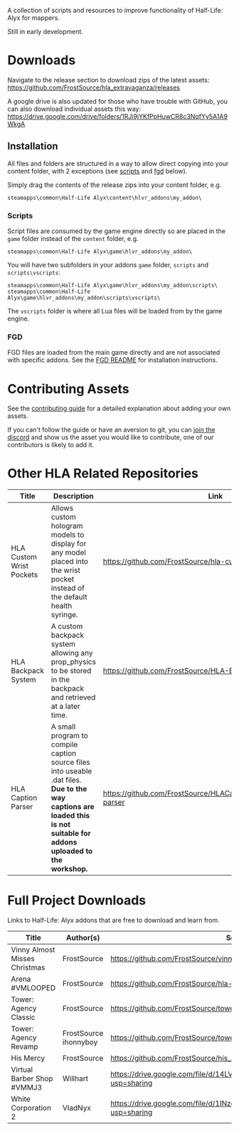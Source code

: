 A collection of scripts and resources to improve functionality of Half-Life: Alyx for mappers.

Still in early development.

# Downloads

Navigate to the release section to download zips of the latest assets: https://github.com/FrostSource/hla_extravaganza/releases

A google drive is also updated for those who have trouble with GitHub, you can also download individual assets this way: https://drive.google.com/drive/folders/1RJi9jYKfPpHuwCR8c3NqfYy5A1A9WkgA

## Installation

All files and folders are structured in a way to allow direct copying into your content folder, with 2 exceptions (see [scripts](#scripts) and [fgd](#fgd) below).

Simply drag the contents of the release zips into your content folder, e.g.

`steamapps\common\Half-Life Alyx\content\hlvr_addons\my_addon\`

### Scripts

Script files are consumed by the game engine directly so are placed in the `game` folder instead of the `content` folder, e.g.

`steamapps\common\Half-Life Alyx\game\hlvr_addons\my_addon\`

You will have two subfolders in your addons `game` folder, `scripts` and `scripts\vscripts`:

`steamapps\common\Half-Life Alyx\game\hlvr_addons\my_addon\scripts\`
`steamapps\common\Half-Life Alyx\game\hlvr_addons\my_addon\scripts\vscripts\`

The `vscripts` folder is where all Lua files will be loaded from by the game engine.

### FGD

FGD files are loaded from the main game directly and are not associated with specific addons. See the [FGD README](fgd/README.md) for installation instructions.

# Contributing Assets

See the [contributing guide](guides/contributing/README.md) for a detailed explanation about adding your own assets.

If you can't follow the guide or have an aversion to git, you can [join the discord](https://discord.gg/yTQhGeKxSK) and show us the asset you would like to contribute, one of our contributors is likely to add it.

# Other HLA Related Repositories

| Title | Description | Link |
| ----- | ----------- | ---- |
| HLA Custom Wrist Pockets | Allows custom hologram models to display for any model placed into the wrist pocket instead of the default health syringe. | https://github.com/FrostSource/hla-custom-wrist-pockets
| HLA Backpack System | A custom backpack system allowing any prop_physics to be stored in the backpack and retrieved at a later time. | https://github.com/FrostSource/HLA-Backpack-System
| HLA Caption Parser | A small program to compile caption source files into useable .dat files. **Due to the way captions are loaded this is not suitable for addons uploaded to the workshop.** | https://github.com/FrostSource/HLACaptionReplacer/tree/caption-parser

# Full Project Downloads

Links to Half-Life: Alyx addons that are free to download and learn from.

| Title | Author(s) | Source Link | Workshop Link |
| ----- | --------- | ----------- | ------------- |
| Vinny Almost Misses Christmas | FrostSource | https://github.com/FrostSource/vinny_christmas | https://steamcommunity.com/sharedfiles/filedetails/?id=2373521563
| Arena #VMLOOPED | FrostSource | https://github.com/FrostSource/hla-arena | https://steamcommunity.com/sharedfiles/filedetails/?id=2473972591
| Tower: Agency Classic | FrostSource | https://github.com/FrostSource/toweragency | https://steamcommunity.com/sharedfiles/filedetails/?id=2521097886
| Tower: Agency Revamp | FrostSource <br> ihonnyboy | https://github.com/FrostSource/toweragency/tree/redesign | https://steamcommunity.com/sharedfiles/filedetails/?id=2597719847
| His Mercy | FrostSource | https://github.com/FrostSource/his_mercy | *Unreleased*
| Virtual Barber Shop #VMMJ3 | Willhart | https://drive.google.com/file/d/14LVbRV97HUI7ETyzFdLOQwgoSnVX_kE9/view?usp=sharing | https://steamcommunity.com/sharedfiles/filedetails/?id=2635728954
| White Corporation 2 | VladNyx | https://drive.google.com/file/d/1INzdlgyWJbH7K-znyrlq9UZjW0lSMgOQ/view?usp=sharing | https://steamcommunity.com/sharedfiles/filedetails/?id=2627233204
